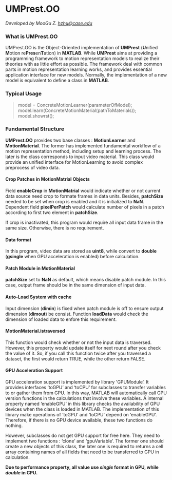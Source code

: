 # UMPrest.OO
*Developed by MooGu Z. <hzhu@case.edu>*

### What is UMPrest.OO
UMPrest.OO is the Object-Oriented implementation of __UMPrest__ (**U**nified **M**otion re**Pres**en**T**ation) in __MATLAB__. While **UMPrest** aims at providing a programming framework to motion representation models to realize their theories with as little effort as possible. The framework deal with common parts in motion representation learning works, and provides essential application interface for new models. Normally, the implementation of a new model is equivalent to define a class in **MATLAB**.

### Typical Usage
> model = ConcreteMotionLearner(parameterOfModel);
> model.learn(ConcreteMotionMaterial(pathToMaterials));
> model.showrst();

### Fundamental Structure
**UMPrest.OO** provides two base classes : **MotionLearner** and **MotionMaterial**. The former has implemented fundamental workflow of a motion representation method, including setup and learning process. The later is the class corresponds to input video material. This class would provide an unified interface for MotionLearning to avoid complex preprocess of video data.

#### Crop Patches in MotionMatrial Objects
Field **enableCrop** in **MotionMatrial** would indicate whether or not current data source need crop to formate frames in data units. Besides, **patchSize** needed to be set when crop is enabled and it is initialized to **NaN**. Dependent field **pixelPerPatch** would calculate number of pixels in a patch according to first two element in **patchSize**.

If crop is inactivated, this program would require all input data frame in the same size. Otherwise, there is no requirement.

#### Data format
In this program, video data are stored as **uint8**, while convert to **double** (**gsingle** when GPU acceleration is enabled) before calculation.

#### Patch Module in MotionMaterial
**patchSize** set to **NaN** as default, which means disable patch module. In this case, output frame should be in the same dimension of input data.

#### Auto-Load System with cache
Input dimension (**dimin**) is fixed when patch module is off to ensure output dimension (**dimout**) be consist. Function **loadData** would check the dimension of loaded data to enfore this requirement.

#### MotionMaterial.istraversed
This function would check whether or not the input data is traversed. However, this property would update itself for next round after you check the value of it. So, if you call this function twice after you traversed a dataset, the first would return TRUE, while the other return FALSE.

#### GPU Acceleration Support
GPU acceleration support is implemented by library 'GPUModule’.  It provides interfaces ‘toGPU’ and ‘toCPU’ for subclasses to transfer variables to or gather them from GPU. In this way, MATLAB will automatically call GPU version functions in the calculations that involve these variables. A internal property named ‘enableGPU’ in this library checks the availability of GPU devices when the class is loaded in MATLAB. The implementation of this library make operations of ‘toGPU’ and ‘toCPU’ depend on ‘enableGPU’. Therefore, if there is no GPU device available, these two functions do nothing.

However, subclasses do not get GPU support for free here. They need to implement two functions : ‘clone’ and ‘gpuVariable’. The former one should create a new objects of this class, the later one is required to returns a cell array containing names of all fields that need to be transferred to GPU in calculation.

**Due to performance property, all value use *single* format in GPU, while *double* in CPU.**
